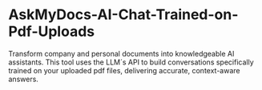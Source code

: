# AskMyDocs-AI-Chat-Trained-on-Pdf-Uploads
Transform company and personal documents into knowledgeable AI assistants. This tool uses the LLM´s API to build conversations specifically trained on your uploaded pdf files, delivering accurate, context-aware answers. 
